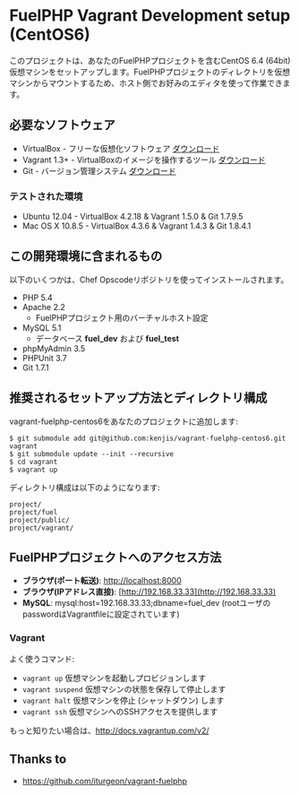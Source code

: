 # FuelPHP Vagrant Development setup (CentOS6)

このプロジェクトは、あなたのFuelPHPプロジェクトを含むCentOS 6.4 (64bit) 仮想マシンをセットアップします。FuelPHPプロジェクトのディレクトリを仮想マシンからマウントするため、ホスト側でお好みのエディタを使って作業できます。

## 必要なソフトウェア

* VirtualBox - フリーな仮想化ソフトウェア [ダウンロード](https://www.virtualbox.org/wiki/Downloads)
* Vagrant 1.3+ - VirtualBoxのイメージを操作するツール [ダウンロード](http://downloads.vagrantup.com/)
* Git - バージョン管理システム [ダウンロード](http://git-scm.com/downloads)

### テストされた環境

* Ubuntu 12.04 - VirtualBox 4.2.18 & Vagrant 1.5.0 & Git 1.7.9.5
* Mac OS X 10.8.5 - VirtualBox 4.3.6 & Vagrant 1.4.3 & Git 1.8.4.1

## この開発環境に含まれるもの

以下のいくつかは、Chef Opscodeリポジトリを使ってインストールされます。

* PHP 5.4
* Apache 2.2
  * FuelPHPプロジェクト用のバーチャルホスト設定
* MySQL 5.1
  * データベース **fuel_dev** および **fuel_test**
* phpMyAdmin 3.5
* PHPUnit 3.7
* Git 1.7.1

## 推奨されるセットアップ方法とディレクトリ構成

vagrant-fuelphp-centos6をあなたのプロジェクトに追加します:

	$ git submodule add git@github.com:kenjis/vagrant-fuelphp-centos6.git vagrant
	$ git submodule update --init --recursive
	$ cd vagrant
	$ vagrant up

ディレクトリ構成は以下のようになります:

	project/
	project/fuel
	project/public/
	project/vagrant/

## FuelPHPプロジェクトへのアクセス方法

* **ブラウザ(ポート転送)**: [http://localhost:8000](http://localhost:8000)
* **ブラウザ(IPアドレス直接)**: [http://192.168.33.33](http://192.168.33.33)
* **MySQL**: mysql:host=192.168.33.33;dbname=fuel_dev (rootユーザのpasswordはVagrantfileに設定されています)

### Vagrant

よく使うコマンド:

* `vagrant up` 仮想マシンを起動しプロビジョンします
* `vagrant suspend` 仮想マシンの状態を保存して停止します
* `vagrant halt` 仮想マシンを停止 (シャットダウン) します
* `vagrant ssh` 仮想マシンへのSSHアクセスを提供します

もっと知りたい場合は、http://docs.vagrantup.com/v2/

## Thanks to

* https://github.com/iturgeon/vagrant-fuelphp

